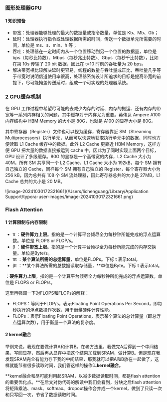 ###  图形处理器GPU

#### 1 知识预备

- 带宽：处理器能够处理的最大的数据量或指令数量，单位是 Kb、Mb、Gb；
- 延时：处理器执行指令或处理数据所需的时间，传送一个数据单元所需要的时间，单位是 ms、s、min、h 等；
- 吞吐：处理器在一定时间内从一个位置移动到另一个位置的数据量，单位是 bps（每秒比特数）、Mbps（每秒兆比特数）、Gbps（每秒千比特数），比如在第 10s 传输了 20 bit 数据，因此在 t=10 时刻的吞吐量为 20 bps。
- 解决带宽相比较解决延时更容易，线程的数量与吞吐量成正比，吞吐量几乎等于带宽时说明信道使用率很高，处理器系统设计所追求的目标是提高带宽的前提下，尽可能掩盖传送延时，组成一个可实现的处理器系统。



### 2 GPU缓存机制

在 GPU 工作过程中希望尽可能的去减少内存的时延、内存的搬运、还有内存的带宽等一系列内存相关的问题，其中缓存对于内存尤为重要。英伟达 Ampere A100 内存结构中 HBM Memory 的大小是 80G，也就是 A100 的显存大小是 80G。

其中寄存器（Register）文件也可以视为缓存，寄存器靠近 SM（Streaming Multiprocessors）执行单元，从而可以快速地获取执行单元中的数据，同时也方便读取 L1 Cache 缓存中的数据。此外 L2 Cache 更靠近 HBM Memory，这样方便 GPU 把大量的数据直接搬运到 cache 中，因此为了同时实现上面两个目标，GPU 设计了多级缓存。80G 的显存是一个高带宽的内存，L2 Cache 大小为 40M，所有 SM 共享同一个 L2 Cache，L1 Cache 大小为 192kB，每个 SM 拥有自己独立的 Cache，同样每个 SM 拥有自己独立的 Register，每个寄存器大小为 256 kB，因为总共有 108 个 SM 流处理器，因此寄存器总共的大小是 27MB，L1 Cache 总共的大小是 20 MB。

![image-20241030172321661](/Users/lichenguang/Library/Application Support/typora-user-images/image-20241030172321661.png)









### Flash Attention

#### 1 计算限制与内存限制

- π ：**硬件算力上限**。指的是一个计算平台倾尽全力每秒钟所能完成的浮点运算数。单位是 FLOPS or FLOP/s。
- β ：**硬件带宽上限**。指的是一个计算平台倾尽全力每秒所能完成的内存交换量。单位是Byte/s。
- πt ：**某个算法所需的总运算量**，单位是FLOPs。下标 t 表示total。
- βt ：**某个算法所需的总数据读取存储量，**单位是Byte。下标 t 表示total。

 ：**硬件算力上限**。指的是一个计算平台倾尽全力每秒钟所能完成的浮点运算数。单位是 FLOPS or FLOP/s。

这里再强调一下对FLOPS和FLOPs的解释：

- FLOPS：等同于FLOP/s，表示Floating Point Operations Per Second，即每秒执行的浮点数操作次数，用于衡量硬件计算性能。
- FLOPs：表示Floating Point Operations，表示某个算法的总计算量（即总浮点运算次数），用于衡量一个算法的复杂度。

####  2 kernel融合

举例来说，我现在要做计算A和计算B。在老方法里，我做完A后得到一个中间结果，写回显存，然后再从显存中把这个结果加载到SRAM，做计算B。但是现在我发现SRAM完全有能力存下我的中间结果，那我就可以把A和B放在一起做了，这样就能节省很多读取时间，我们管这样的操作叫**kernel融合**。

**kernel融合和尽可能利用起SRAM，以减少数据读取时间，都是flash attention的重要优化点。**在后文对伪代码的解读中我们会看到，分块之后flash attention将矩阵乘法、mask、softmax、dropout操作合并成一个kernel，做到了只读一次和只写回一次，节省了数据读取时间。